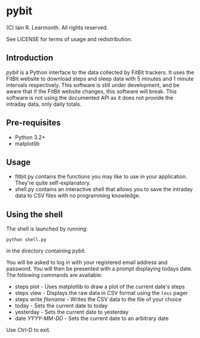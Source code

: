 pybit
=====

(C) Iain R. Learmonth. All rights reserved.

See LICENSE for terms of usage and redistribution.

Introduction
------------

*pybit* is a Python interface to the data collected by FitBit trackers. It uses
the FitBit website to download steps and sleep data with 5 minutes and 1 minute
intervals respectively. This software is still under development, and be aware
that if the FitBit website changes, this software will break. This software is
not using the documented API as it does not provide the intraday data, only
daily totals.

Pre-requisites
--------------

 * Python 3.2+
 * matplotlib

Usage
-----

 * fitbit.py contains the functions you may like to use in your application.
   They're quite self-explanatory.
 * shell.py contains an interactive shell that allows you to save the intraday
   data to CSV files with no programming knowledge.

Using the shell
---------------

The shell is launched by running:

    python shell.py

in the directory containing pybit.

You will be asked to log in with your registered email address and password.
You will then be presented with a prompt displaying todays date. The following
commands are available:

 * steps plot - Uses matplotlib to draw a plot of the current date's steps
 * steps view - Displays the raw data in CSV format using the `less` pager
 * steps write *filename* - Writes the CSV data to the file of your choice
 * today - Sets the current date to today
 * yesterday - Sets the current date to yesterday
 * date *YYYY-MM-DD* - Sets the current date to an arbitrary date

Use Ctrl-D to exit.

